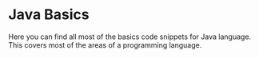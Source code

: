 # Java Basics 
 Here you can find all most of the basics code snippets for Java language. This covers most of the areas of a programming language.
